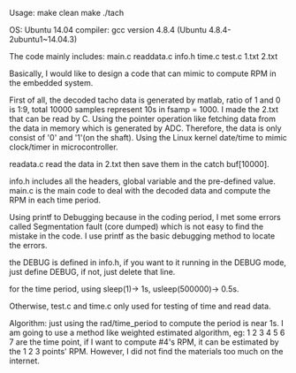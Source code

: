 Usage:
make clean
make
./tach

OS: Ubuntu 14.04
compiler: gcc version 4.8.4 (Ubuntu 4.8.4-2ubuntu1~14.04.3)

The code mainly includes: main.c readdata.c info.h time.c test.c 1.txt 2.txt

Basically, I would like to design a code that can mimic to compute RPM in the embedded system.

First of all, the decoded tacho data is generated by matlab, ratio of 1 and 0 is 1:9, total 10000 samples represent 10s in fsamp = 1000.
I made the 2.txt that can be read by C.
Using the pointer operation like fetching data from the data in memory which is generated by ADC. Therefore, the data is only consist of '0' and '1'(on the shaft).
Using the Linux kernel date/time to mimic clock/timer in microcontroller.

readata.c read the data in 2.txt then save them in the catch buf[10000].

info.h includes all the headers, global variable and the pre-defined value.
main.c is the main code to deal with the decoded data and compute the RPM in each time period.

Using printf to Debugging because in the coding period, I met some errors called Segmentation fault (core dumped) which is not easy to find the mistake
in the code. I use printf as the basic debugging method to locate the errors.

the DEBUG is defined in info.h, if you want to it running in the DEBUG mode, just define DEBUG, if not, just delete that line.

for the time period, using sleep(1)-> 1s, usleep(500000)-> 0.5s.

Otherwise, test.c and time.c only used for testing of time and read data.

Algorithm: just using the rad/time_period to compute the period is near 1s. I am going to use a method like weighted estimated algorithm, eg:
1 2 3 4 5 6 7 are the time point, if I want to compute #4's RPM, it can be estimated by the 1 2 3 points' RPM. However, I did not find the materials too much
on the internet.


